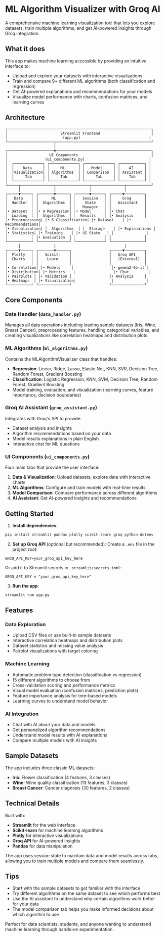 # ML Algorithm Visualizer with Groq AI

A comprehensive machine learning visualization tool that lets you explore datasets, train multiple algorithms, and get AI-powered insights through Groq integration.

## What it does

This app makes machine learning accessible by providing an intuitive interface to:
- Upload and explore your datasets with interactive visualizations
- Train and compare 9+ different ML algorithms (both classification and regression)
- Get AI-powered explanations and recommendations for your models
- Visualize model performance with charts, confusion matrices, and learning curves

## Architecture

```
┌─────────────────────────────────────────────────────────────────┐
│                        Streamlit Frontend                       │
│                         (app.py)                               │
└─────────────────────┬───────────────────────────────────────────┘
                      │
┌─────────────────────▼───────────────────────────────────────────┐
│                   UI Components                                 │
│                 (ui_components.py)                             │
│  ┌─────────────┐ ┌─────────────┐ ┌─────────────┐ ┌───────────┐ │
│  │    Data     │ │     ML      │ │   Model     │ │    AI     │ │
│  │Visualization│ │ Algorithms  │ │ Comparison  │ │ Assistant │ │
│  │     Tab     │ │     Tab     │ │     Tab     │ │    Tab    │ │
│  └─────────────┘ └─────────────┘ └─────────────┘ └───────────┘ │
└─────┬───────────────┬───────────────┬───────────────┬───────────┘
      │               │               │               │
┌─────▼─────┐ ┌───────▼──────┐ ┌──────▼──────┐ ┌─────▼─────────┐
│   Data    │ │      ML      │ │   Session   │ │     Groq      │
│  Handler  │ │  Algorithms  │ │    State    │ │   Assistant   │
│           │ │              │ │   Manager   │ │               │
│• Dataset  │ │• 9 Regression│ │• Model      │ │• Chat         │
│  Loading  │ │  Algorithms  │ │  Results    │ │• Analysis     │
│• Preprocessing│ │• 6 Classification│ │• Dataset    │ │• Recommendations│
│• Visualization│ │  Algorithms  │ │  Storage    │ │• Explanations │
│• Statistics│ │• Training    │ │• UI State   │ │               │
│           │ │• Evaluation  │ │             │ │               │
└───────────┘ └──────────────┘ └─────────────┘ └───────────────┘
      │               │                               │
┌─────▼─────┐ ┌───────▼──────┐                 ┌─────▼─────────┐
│  Plotly   │ │   Scikit-    │                 │   Groq API    │
│  Charts   │ │    Learn     │                 │   (External)  │
│           │ │              │                 │               │
│• Correlation│ │• Models     │                 │• gemma2-9b-it │
│• Distribution│ │• Metrics    │                 │• Chat         │
│• Pairplots │ │• Validation │                 │• Analysis     │
│• Heatmaps  │ │• Visualization│                │               │
└───────────┘ └──────────────┘                 └───────────────┘
```

## Core Components

### Data Handler (`data_handler.py`)
Manages all data operations including loading sample datasets (Iris, Wine, Breast Cancer), preprocessing features, handling categorical variables, and creating visualizations like correlation heatmaps and distribution plots.

### ML Algorithms (`ml_algorithms.py`)
Contains the MLAlgorithmVisualizer class that handles:
- **Regression**: Linear, Ridge, Lasso, Elastic Net, KNN, SVR, Decision Tree, Random Forest, Gradient Boosting
- **Classification**: Logistic Regression, KNN, SVM, Decision Tree, Random Forest, Gradient Boosting
- Model training, evaluation, and visualization (learning curves, feature importance, decision boundaries)

### Groq AI Assistant (`groq_assistant.py`)
Integrates with Groq's API to provide:
- Dataset analysis and insights
- Algorithm recommendations based on your data
- Model results explanations in plain English
- Interactive chat for ML questions

### UI Components (`ui_components.py`)
Four main tabs that provide the user interface:
1. **Data & Visualization**: Upload datasets, explore data with interactive charts
2. **ML Algorithms**: Configure and train models with real-time results
3. **Model Comparison**: Compare performance across different algorithms
4. **AI Assistant**: Get AI-powered insights and recommendations

## Getting Started

1. **Install dependencies**:
```bash
pip install streamlit pandas plotly scikit-learn groq python-dotenv
```

2. **Set up Groq API** (optional but recommended):
Create a `.env` file in the project root:
```
GROQ_API_KEY=your_groq_api_key_here
```
Or add it to Streamlit secrets in `.streamlit/secrets.toml`:
```
GROQ_API_KEY = "your_groq_api_key_here"
```

3. **Run the app**:
```bash
streamlit run app.py
```

## Features

### Data Exploration
- Upload CSV files or use built-in sample datasets
- Interactive correlation heatmaps and distribution plots
- Dataset statistics and missing value analysis
- Pairplot visualizations with target coloring

### Machine Learning
- Automatic problem type detection (classification vs regression)
- 15 different algorithms to choose from
- Cross-validation scoring and performance metrics
- Visual model evaluation (confusion matrices, prediction plots)
- Feature importance analysis for tree-based models
- Learning curves to understand model behavior

### AI Integration
- Chat with AI about your data and models
- Get personalized algorithm recommendations
- Understand model results with AI explanations
- Compare multiple models with AI insights

## Sample Datasets

The app includes three classic ML datasets:
- **Iris**: Flower classification (4 features, 3 classes)
- **Wine**: Wine quality classification (13 features, 3 classes)  
- **Breast Cancer**: Cancer diagnosis (30 features, 2 classes)

## Technical Details

Built with:
- **Streamlit** for the web interface
- **Scikit-learn** for machine learning algorithms
- **Plotly** for interactive visualizations
- **Groq API** for AI-powered insights
- **Pandas** for data manipulation

The app uses session state to maintain data and model results across tabs, allowing you to train multiple models and compare them seamlessly.

## Tips

- Start with the sample datasets to get familiar with the interface
- Try different algorithms on the same dataset to see which performs best
- Use the AI assistant to understand why certain algorithms work better for your data
- The model comparison tab helps you make informed decisions about which algorithm to use

Perfect for data scientists, students, and anyone wanting to understand machine learning through hands-on experimentation.